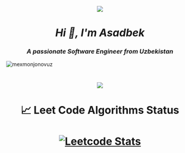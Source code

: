 
<p align="center"><img src="https://github-readme-quotes-bay.vercel.app/quote?theme=dark&animation=grow_out_in"></p>
<h1 align="center"><em><strong>Hi 👋, I'm Asadbek</strong></em></h1>
<h3 align="center"><em>A passionate Software Engineer from Uzbekistan</em></h3>
<p align="center">
</p>
<p>
<p align="left"> <img src="https://komarev.com/ghpvc/?username=mexmonjonovuz&label=Profile%20views&color=0e75b6&style=flat" alt="mexmonjonovuz" /> </p>
<h1 align="center"><img src="https://profile-readme-generator.com/assets/snake.svg"</h1>
</p>





















<h1 align="center">📈 Leet Code Algorithms Status</h1>
<h1 align="center">
    <a href="https://leetcode.com/u/Mexmonjonovuz/">
        <img src="https://leetcard.jacoblin.cool/Mexmonjonovuz?theme=dark" alt="Leetcode Stats">
    </a>
</h1>

